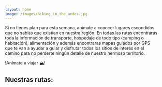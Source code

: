 ```yaml
---
layout: home
image: /images/hiking_in_the_andes.jpg
---
```


Si no tienes plan para esta semana, anímate a conocer lugares escondidos que no sabías que existían en nuestra región. En todas las rutas encontrarás toda la información de transporte, hospedaje de todo tipo (camping o habitación), alimentación y además encontraras mapas guiados por GPS que te van a ayudar a guiar y disfrutar todos los sitios de interés en el camino para no perderte ningún detalle de nuestro hermoso territorio. 

!Anímate a viajar 🏔!

## Nuestras rutas:





